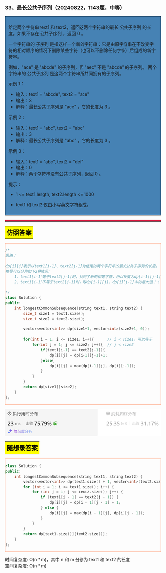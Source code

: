 ### 33、最长公共子序列（20240822，1143题，中等）
<div style="border: 1px solid black; padding: 10px; background-color: SteelBlue;">

给定两个字符串 text1 和 text2，返回这两个字符串的最长 公共子序列 的长度。如果不存在 公共子序列 ，返回 0 。

一个字符串的 子序列 是指这样一个新的字符串：它是由原字符串在不改变字符的相对顺序的情况下删除某些字符（也可以不删除任何字符）后组成的新字符串。

例如，"ace" 是 "abcde" 的子序列，但 "aec" 不是 "abcde" 的子序列。
两个字符串的 公共子序列 是这两个字符串所共同拥有的子序列。

 

示例 1：

- 输入：text1 = "abcde", text2 = "ace" 
- 输出：3  
- 解释：最长公共子序列是 "ace" ，它的长度为 3 。

示例 2：

- 输入：text1 = "abc", text2 = "abc"
- 输出：3
- 解释：最长公共子序列是 "abc" ，它的长度为 3 。

示例 3：

- 输入：text1 = "abc", text2 = "def"
- 输出：0
- 解释：两个字符串没有公共子序列，返回 0 。
 

提示：

- 1 <= text1.length, text2.length <= 1000
- text1 和 text2 仅由小写英文字符组成。

  </p>
</div>

<hr style="border-top: 5px solid #DC143C;">
<table>
  <tr>
    <td bgcolor="Yellow" style="padding: 5px; border: 0px solid black;">
      <span style="font-weight: bold; font-size: 20px;color: black;">
      仿照答案 
      </span>
    </td>
  </tr>
</table>
<div style="padding: 0px; border: 1.5px solid LightSalmon; margin-bottom: 10px;">

```C++ {.line-numbers}
/*
思路：

dp[i][j]表示以text1[i-1]、text2[j-1]为结尾的两个字符串的最长公共子序列的长度。
推导可以分为如下2种情况:
    1、text1[i-1]等于text2[j-1]时，找到了新的相等字符，所以长度为dp[i-1][j-1]+1
    2、text1[i-1]不等于text2[j-1]时，取dp[i-1][j]、dp[i][j-1]中的最大值！！！

*/
class Solution {
public:
    int longestCommonSubsequence(string text1, string text2) {
        size_t size1 = text1.size();
        size_t size2 = text2.size();

        vector<vector<int>> dp(size1+1, vector<int>(size2+1, 0));

        for(int i = 1; i <= size1; i++){      // i < size1。可以等于
            for(int j = 1; j <= size2; j++){  // j < size2
                if(text1[i-1] == text2[j-1]){
                    dp[i][j] = dp[i-1][j-1]+1;
                }else{
                    dp[i][j] = max(dp[i-1][j], dp[i][j-1]);
                }
            }
        }
        return dp[size1][size2];
    }
};
```

</div>

![alt text](image/4142597641699d491096c672ddcda87.png)

<table>
  <tr>
    <td bgcolor="Yellow" style="padding: 5px; border: 0px solid black;">
      <span style="font-weight: bold; font-size: 20px;color: black;">
      随想录答案
      </span>
    </td>
  </tr>
</table>

<div style="padding: 0px; border: 1.5px solid LightSalmon; margin-bottom: 10px">

```C++ {.line-numbers}
class Solution {
public:
    int longestCommonSubsequence(string text1, string text2) {
        vector<vector<int>> dp(text1.size() + 1, vector<int>(text2.size() + 1, 0));
        for (int i = 1; i <= text1.size(); i++) {
            for (int j = 1; j <= text2.size(); j++) {
                if (text1[i - 1] == text2[j - 1]) {
                    dp[i][j] = dp[i - 1][j - 1] + 1;
                } else {
                    dp[i][j] = max(dp[i - 1][j], dp[i][j - 1]);
                }
            }
        }
        return dp[text1.size()][text2.size()];
    }
};
```
</div>

时间复杂度: O(n * m)，其中 n 和 m 分别为 text1 和 text2 的长度  
空间复杂度: O(n * m)